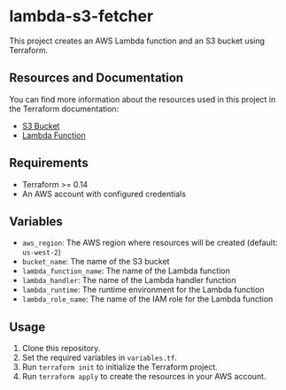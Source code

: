# lambda-s3-fetcher

This project creates an AWS Lambda function and an S3 bucket using Terraform.

## Resources and Documentation
You can find more information about the resources used in this project in the Terraform documentation:
- [S3 Bucket](https://registry.terraform.io/providers/hashicorp/aws/latest/docs/resources/s3_bucket)
- [Lambda Function](https://registry.terraform.io/providers/hashicorp/aws/latest/docs/resources/lambda_function)

## Requirements

- Terraform >= 0.14
- An AWS account with configured credentials

## Variables

- `aws_region`: The AWS region where resources will be created (default: `us-west-2`)
- `bucket_name`: The name of the S3 bucket
- `lambda_function_name`: The name of the Lambda function
- `lambda_handler`: The name of the Lambda handler function
- `lambda_runtime`: The runtime environment for the Lambda function
- `lambda_role_name`: The name of the IAM role for the Lambda function

## Usage

1. Clone this repository.
2. Set the required variables in `variables.tf`.
3. Run `terraform init` to initialize the Terraform project.
4. Run `terraform apply` to create the resources in your AWS account.
